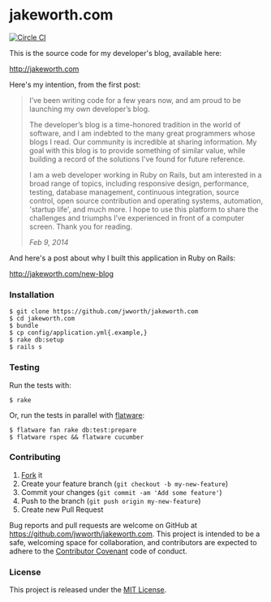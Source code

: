 # jakeworth.com

[![Circle CI](https://circleci.com/gh/jwworth/jakeworth.com.svg?style=svg)](https://circleci.com/gh/jwworth/jakeworth.com)

This is the source code for my developer's blog, available here:

http://jakeworth.com

Here's my intention, from the first post:

> I’ve been writing code for a few years now, and am proud to be launching my own
> developer’s blog.
>
> The developer’s blog is a time-honored tradition in the world of software, and
> I am indebted to the many great programmers whose blogs I read.  Our community
> is incredible at sharing information.  My goal with this blog is to provide
> something of similar value, while building a record of the solutions I've found
> for future reference.
>
> I am a web developer working in Ruby on Rails, but am interested in a broad
> range of topics, including responsive design, performance, testing, database
> management, continuous integration, source control, open source contribution
> and operating systems, automation, 'startup life', and much more.  I hope to
> use this platform to share the challenges and triumphs I’ve experienced in
> front of a computer screen.  Thank you for reading.
>
> *Feb 9, 2014*

And here's a post about why I built this application in Ruby on Rails:

http://jakeworth.com/new-blog

### Installation

```
$ git clone https://github.com/jwworth/jakeworth.com
$ cd jakeworth.com
$ bundle
$ cp config/application.yml{.example,}
$ rake db:setup
$ rails s
```

### Testing

Run the tests with:

```
$ rake
```

Or, run the tests in parallel with [flatware](https://github.com/briandunn/flatware):

```
$ flatware fan rake db:test:prepare
$ flatware rspec && flatware cucumber
```

### Contributing

1. [Fork](https://help.github.com/articles/fork-a-repo/) it
2. Create your feature branch (`git checkout -b my-new-feature`)
3. Commit your changes (`git commit -am 'Add some feature'`)
4. Push to the branch (`git push origin my-new-feature`)
5. Create new Pull Request

Bug reports and pull requests are welcome on GitHub at
https://github.com/jwworth/jakeworth.com. This project is intended to be a
safe, welcoming space for collaboration, and contributors are expected to
adhere to the [Contributor Covenant](http://contributor-covenant.org) code of
conduct.

### License

This project is released under the [MIT License](http://www.opensource.org/licenses/MIT).
